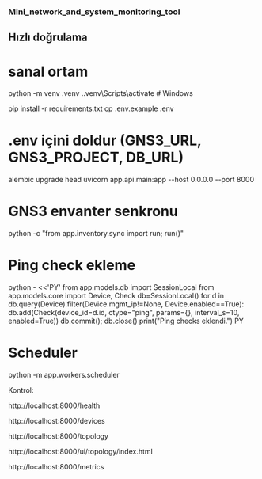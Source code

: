 ### Mini_network_and_system_monitoring_tool
## Hızlı doğrulama 
# sanal ortam
python -m venv .venv
.\.venv\Scripts\activate  # Windows

pip install -r requirements.txt
cp .env.example .env
# .env içini doldur (GNS3_URL, GNS3_PROJECT, DB_URL)

alembic upgrade head
uvicorn app.api.main:app --host 0.0.0.0 --port 8000

# GNS3 envanter senkronu
python -c "from app.inventory.sync import run; run()"

# Ping check ekleme
python - <<'PY'
from app.models.db import SessionLocal
from app.models.core import Device, Check
db=SessionLocal()
for d in db.query(Device).filter(Device.mgmt_ip!=None, Device.enabled==True):
    db.add(Check(device_id=d.id, ctype="ping", params={}, interval_s=10, enabled=True))
db.commit(); db.close()
print("Ping checks eklendi.")
PY

# Scheduler
python -m app.workers.scheduler


Kontrol:

http://localhost:8000/health

http://localhost:8000/devices

http://localhost:8000/topology

http://localhost:8000/ui/topology/index.html

http://localhost:8000/metrics
